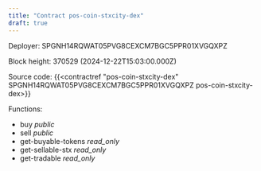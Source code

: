 ```yaml
---
title: "Contract pos-coin-stxcity-dex"
draft: true
---
```

Deployer: SPGNH14RQWAT05PVG8CEXCM7BGC5PPR01XVGQXPZ


 



Block height: 370529 (2024-12-22T15:03:00.000Z)

Source code: {{<contractref "pos-coin-stxcity-dex" SPGNH14RQWAT05PVG8CEXCM7BGC5PPR01XVGQXPZ pos-coin-stxcity-dex>}}

Functions:

* buy _public_
* sell _public_
* get-buyable-tokens _read_only_
* get-sellable-stx _read_only_
* get-tradable _read_only_
